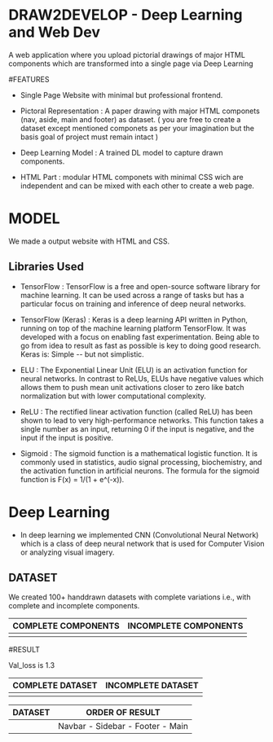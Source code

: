 # DRAW2DEVELOP - Deep Learning and Web Dev

A web application where you upload pictorial drawings of major HTML components which are transformed into a single page via Deep Learning

#FEATURES

- Single Page Website with minimal but professional frontend.

- Pictoral Representation : A paper drawing with major HTML componets (nav, aside, main and footer) as dataset. ( you are free to create a dataset except mentioned componets as per your imagination but the basis goal of project must remain intact )

- Deep Learning Model : A trained DL model to capture drawn components.

- HTML Part : modular HTML componets with minimal CSS wich are independent and can be mixed with each other to create a web page.

# MODEL

We made a output website with HTML and CSS.

## Libraries Used

- TensorFlow : TensorFlow is a free and open-source software library for machine learning. It can be used across a range of tasks but has a particular focus on training and inference of deep neural networks.
- TensorFlow (Keras) : Keras is a deep learning API written in Python, running on top of the machine learning platform TensorFlow. It was developed with a focus on enabling fast experimentation. Being able to go from idea to result as fast as possible is key to doing good research. Keras is: Simple -- but not simplistic.

- ELU : The Exponential Linear Unit (ELU) is an activation function for neural networks. In contrast to ReLUs, ELUs have negative values which allows them to push mean unit activations closer to zero like batch normalization but with lower computational complexity.

- ReLU : The rectified linear activation function (called ReLU) has been shown to lead to very high-performance networks. This function takes a single number as an input, returning 0 if the input is negative, and the input if the input is positive.

- Sigmoid : The sigmoid function is a mathematical logistic function. It is commonly used in statistics, audio signal processing, biochemistry, and the activation function in artificial neurons. The formula for the sigmoid function is F(x) = 1/(1 + e^(-x)).

# Deep Learning

- In deep learning we implemented CNN (Convolutional Neural Network) which is a class of deep neural network that is used for Computer Vision or analyzing visual imagery.

## DATASET

We created 100+ handdrawn datasets with complete variations i.e., with complete and incomplete components.

| COMPLETE COMPONENTS  | INCOMPLETE COMPONENTS |
| ------------- | ------------- |
|               |               |

#RESULT

Val_loss is 1.3

| COMPLETE DATASET  | INCOMPLETE DATASET |
| ------------- | ------------- |
|               |               |

| DATASET  | ORDER OF RESULT |
| ------------- | ------------- |
|               | Navbar - Sidebar - Footer - Main |

